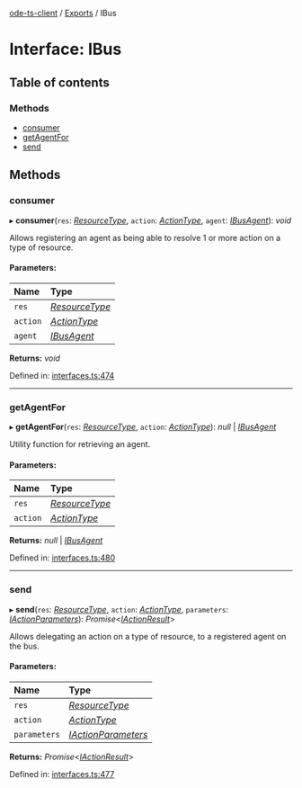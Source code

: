 [ode-ts-client](../README.md) / [Exports](../modules.md) / IBus

# Interface: IBus

## Table of contents

### Methods

- [consumer](ibus.md#consumer)
- [getAgentFor](ibus.md#getagentfor)
- [send](ibus.md#send)

## Methods

### consumer

▸ **consumer**(`res`: [*ResourceType*](../modules.md#resourcetype), `action`: [*ActionType*](../modules.md#actiontype), `agent`: [*IBusAgent*](ibusagent.md)): *void*

Allows registering an agent as being able to resolve 1 or more action on a type of resource.

#### Parameters:

Name | Type |
:------ | :------ |
`res` | [*ResourceType*](../modules.md#resourcetype) |
`action` | [*ActionType*](../modules.md#actiontype) |
`agent` | [*IBusAgent*](ibusagent.md) |

**Returns:** *void*

Defined in: [interfaces.ts:474](https://github.com/opendigitaleducation/infrontexplore/blob/640dc21/src/ts/interfaces.ts#L474)

___

### getAgentFor

▸ **getAgentFor**(`res`: [*ResourceType*](../modules.md#resourcetype), `action`: [*ActionType*](../modules.md#actiontype)): *null* \| [*IBusAgent*](ibusagent.md)

Utility function for retrieving an agent.

#### Parameters:

Name | Type |
:------ | :------ |
`res` | [*ResourceType*](../modules.md#resourcetype) |
`action` | [*ActionType*](../modules.md#actiontype) |

**Returns:** *null* \| [*IBusAgent*](ibusagent.md)

Defined in: [interfaces.ts:480](https://github.com/opendigitaleducation/infrontexplore/blob/640dc21/src/ts/interfaces.ts#L480)

___

### send

▸ **send**(`res`: [*ResourceType*](../modules.md#resourcetype), `action`: [*ActionType*](../modules.md#actiontype), `parameters`: [*IActionParameters*](iactionparameters.md)): *Promise*<[*IActionResult*](iactionresult.md)\>

Allows delegating an action on a type of resource, to a registered agent on the bus.

#### Parameters:

Name | Type |
:------ | :------ |
`res` | [*ResourceType*](../modules.md#resourcetype) |
`action` | [*ActionType*](../modules.md#actiontype) |
`parameters` | [*IActionParameters*](iactionparameters.md) |

**Returns:** *Promise*<[*IActionResult*](iactionresult.md)\>

Defined in: [interfaces.ts:477](https://github.com/opendigitaleducation/infrontexplore/blob/640dc21/src/ts/interfaces.ts#L477)
